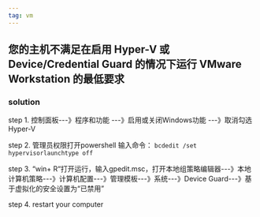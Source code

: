 ```yaml
---
tag: vm
---
```


## 您的主机不满足在启用 Hyper-V 或 Device/Credential Guard 的情况下运行 VMware Workstation 的最低要求

### solution

step 1. 控制面板---》程序和功能 ---》启用或关闭Windows功能 ---》取消勾选 Hyper-V

step 2. 管理员权限打开powershell 输入命令： `bcdedit /set hypervisorlaunchtype off`

step 3. “win+ R“打开运行，输入gpedit.msc，打开本地组策略编辑器---》本地计算机策略---》计算机配置---》管理模板---》系统---》Device Guard---》基于虚拟化的安全设置为“已禁用”   

step 4. restart your computer